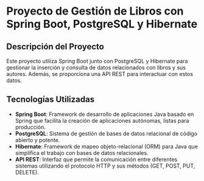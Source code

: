 # Proyecto de Gestión de Libros con Spring Boot, PostgreSQL y Hibernate

## Descripción del Proyecto
Este proyecto utiliza Spring Boot junto con PostgreSQL y Hibernate para gestionar la inserción y consulta de datos relacionados con libros y sus autores. 
Además, se proporciona una API REST para interactuar con estos datos.

## Tecnologías Utilizadas
- **Spring Boot**: Framework de desarrollo de aplicaciones Java basado en Spring que facilita la creación de aplicaciones autónomas, listas para producción.
- **PostgreSQL**: Sistema de gestión de bases de datos relacional de código abierto y potente.
- **Hibernate**: Framework de mapeo objeto-relacional (ORM) para Java que simplifica el trabajo con bases de datos relacionales.
- **API REST**: Interfaz que permite la comunicación entre diferentes sistemas utilizando el protocolo HTTP y sus métodos (GET, POST, PUT, DELETE).
